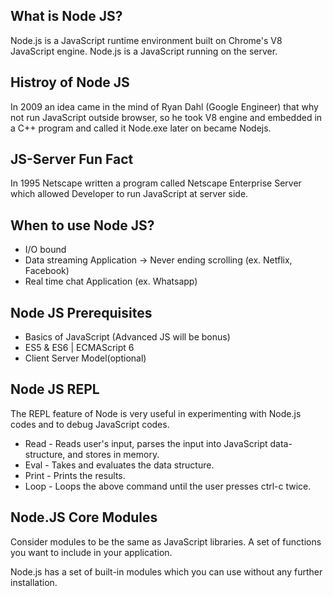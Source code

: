 ## What is Node JS?
Node.js is a JavaScript runtime environment built on Chrome's V8 JavaScript engine.
Node.js is a JavaScript running on the server.

## Histroy of Node JS
In 2009 an idea came in the mind of Ryan Dahl (Google Engineer) that why not run JavaScript outside browser, so he took V8 engine and embedded in a C++ program and called it Node.exe later on became Nodejs.

## JS-Server Fun Fact
In 1995 Netscape written a program called Netscape Enterprise Server which allowed Developer to run JavaScript at server side.

## When to use Node JS?
* I/O bound
* Data streaming Application -> Never ending scrolling (ex. Netflix, Facebook)
* Real time chat Application (ex. Whatsapp)

## Node JS Prerequisites
* Basics of JavaScript (Advanced JS will be bonus)
* ES5 & ES6 | ECMAScript 6
* Client Server Model(optional)

## Node JS REPL
The REPL feature of Node is very useful in experimenting with Node.js codes and to debug JavaScript codes.

* Read - Reads user's input, parses the input into JavaScript data-structure, and stores in memory.
* Eval - Takes and evaluates the data structure.
* Print - Prints the results.
* Loop - Loops the above command until the user presses ctrl-c twice.

## Node.JS Core Modules
Consider modules to be the same as JavaScript libraries. A set of functions you want to include in your application.

Node.js has a set of built-in modules which you can use without any further installation.